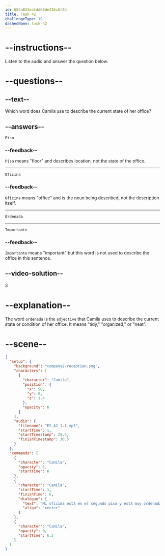 ```yaml
---
id: 684a023eafdd66de416c6f4b
title: Task 42
challengeType: 19
dashedName: task-42
---
```


<!-- (Audio) Camila: Mi oficina está en el segundo piso y está muy ordenada hoy. -->

# --instructions--

Listen to the audio and answer the question below.

# --questions--

## --text--

Which word does Camila use to describe the current state of her office?

## --answers--

`Piso`

### --feedback--

`Piso` means "floor" and describes location, not the state of the office.

---

`Oficina`

### --feedback--

`Oficina` means "office" and is the noun being described, not the description itself.

---

`Ordenada`

---

`Importante`

### --feedback--

`Importante` means "important" but this word is not used to describe the office in this sentence.

## --video-solution--

3

# --explanation--

The word `ordenada` is the `adjective` that Camila uses to describe the current state or condition of her office. It means "tidy," "organized," or "neat".

# --scene--

```json
{
  "setup": {
    "background": "company2-reception.png",
    "characters": [
      {
        "character": "Camila",
        "position": {
          "x": 50,
          "y": 0,
          "z": 1.4
        },
        "opacity": 0
      }
    ],
    "audio": {
      "filename": "ES_A2_1.1.mp3",
      "startTime": 1,
      "startTimestamp": 25.5,
      "finishTimestamp": 30.5
    }
  },
  "commands": [
    {
      "character": "Camila",
      "opacity": 1,
      "startTime": 0
    },
    {
      "character": "Camila",
      "startTime": 1,
      "finishTime": 6,
      "dialogue": {
        "text": "Mi oficina está en el segundo piso y está muy ordenada hoy.",
        "align": "center"
      }
    },
    {
      "character": "Camila",
      "opacity": 0,
      "startTime": 6.2
    }
  ]
}
```
